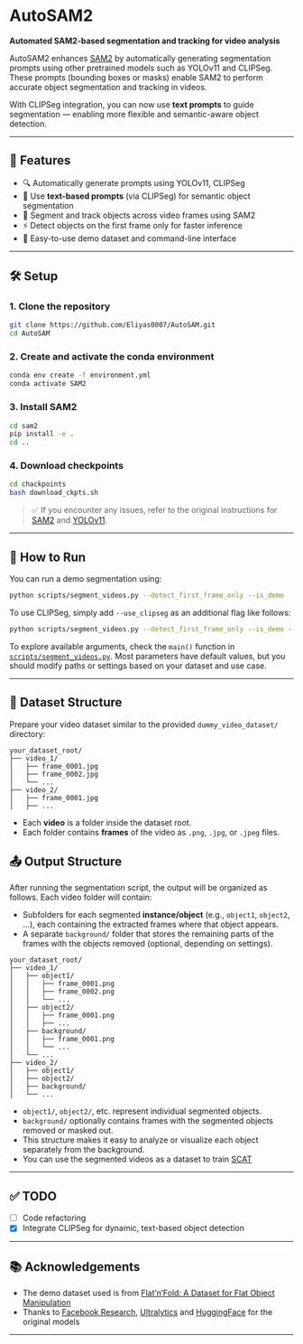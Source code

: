 # AutoSAM2

**Automated SAM2-based segmentation and tracking for video analysis**

AutoSAM2 enhances [SAM2](https://github.com/facebookresearch/sam2) by automatically generating segmentation prompts using other pretrained models such as YOLOv11 and CLIPSeg. These prompts (bounding boxes or masks) enable SAM2 to perform accurate object segmentation and tracking in videos.

With CLIPSeg integration, you can now use **text prompts** to guide segmentation — enabling more flexible and semantic-aware object detection.

---

## 🚀 Features
- 🔍 Automatically generate prompts using YOLOv11, CLIPSeg
- 📝 Use **text-based prompts** (via CLIPSeg) for semantic object segmentation  
- 🎥 Segment and track objects across video frames using SAM2  
- ⚡️ Detect objects on the first frame only for faster inference  
- 📁 Easy-to-use demo dataset and command-line interface  

---

## 🛠️ Setup

### 1. Clone the repository
```bash
git clone https://github.com/Eliyas0007/AutoSAM.git
cd AutoSAM
```

### 2. Create and activate the conda environment
```bash
conda env create -f environment.yml
conda activate SAM2
```

### 3. Install SAM2
```bash
cd sam2
pip install -e .
cd ..
```

### 4. Download checkpoints
```bash
cd chackpoints
bash download_ckpts.sh
```

> ✅ If you encounter any issues, refer to the original instructions for [SAM2](https://github.com/facebookresearch/sam2) and [YOLOv11](https://github.com/ultralytics/ultralytics).

---

## 📼 How to Run

You can run a demo segmentation using:

```bash
python scripts/segment_videos.py --detect_first_frame_only --is_demo
```
To use CLIPSeg, simply add ```--use_clipseg``` as an additional flag like follows:
```bash
python scripts/segment_videos.py --detect_first_frame_only --is_demo --use_seg
```

To explore available arguments, check the `main()` function in [`scripts/segment_videos.py`](scripts/segment_videos.py). Most parameters have default values, but you should modify paths or settings based on your dataset and use case.

---

## 📂 Dataset Structure

Prepare your video dataset similar to the provided `dummy_video_dataset/` directory:

```
your_dataset_root/
├── video_1/
│   ├── frame_0001.jpg
│   ├── frame_0002.jpg
│   └── ...
├── video_2/
│   ├── frame_0001.jpg
│   ├── ...
```

- Each **video** is a folder inside the dataset root.
- Each folder contains **frames** of the video as `.png`, `.jpg`, or `.jpeg` files.

## 📤 Output Structure

After running the segmentation script, the output will be organized as follows. Each video folder will contain:

- Subfolders for each segmented **instance/object** (e.g., `object1`, `object2`, ...), each containing the extracted frames where that object appears.
- A separate `background/` folder that stores the remaining parts of the frames with the objects removed (optional, depending on settings).

```
your_dataset_root/
├── video_1/
│   ├── object1/
│   │   ├── frame_0001.png
│   │   ├── frame_0002.png
│   │   └── ...
│   ├── object2/
│   │   ├── frame_0001.png
│   │   ├── ...
│   ├── background/
│   │   ├── frame_0001.png
│   │   └── ...
│   └── ...
├── video_2/
│   ├── object1/
│   ├── object2/
│   ├── background/
│   └── ...
```

- `object1/`, `object2/`, etc. represent individual segmented objects.
- `background/` optionally contains frames with the segmented objects removed or masked out.
- This structure makes it easy to analyze or visualize each object separately from the background.
- You can use the segmented videos as a dataset to train [SCAT](https://github.com/Eliyas0007/SCAT)

---

## ✅ TODO
- [ ] Code refactoring  
- [x] Integrate CLIPSeg for dynamic, text-based object detection 
---

## 📚 Acknowledgements

- The demo dataset used is from [Flat’n’Fold: A Dataset for Flat Object Manipulation](https://arxiv.org/abs/2409.18297)  
- Thanks to [Facebook Research](https://github.com/facebookresearch/sam2), [Ultralytics](https://github.com/ultralytics/ultralytics) and [HuggingFace](https://huggingface.co/docs/transformers/en/model_doc/clipsega) for the original models

---
